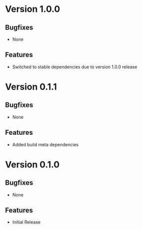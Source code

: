 # Version 1.0.0

## Bugfixes

* None

## Features

* Switched to stable dependencies due to version 1.0.0 release

# Version 0.1.1

## Bugfixes

* None

## Features

* Added build meta dependencies

# Version 0.1.0

## Bugfixes

* None

## Features

* Initial Release
